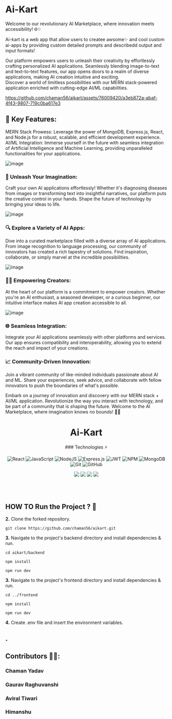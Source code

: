 # Ai-Kart
Welcome to our revolutionary AI Marketplace, where innovation meets accessibility! 🌐✨  

Ai-kart is a web app that allow users to createe awsome✨ and cool custom ai-apps by providing custom detailed prompts and describedd output and input formats!  

Our platform empowers users to unleash their creativity by effortlessly crafting personalized AI applications. Seamlessly blending image-to-text and text-to-text features, our app opens doors to a realm of diverse applications, making AI creation intuitive and exciting.  
Discover a world of limitless possibilities with our MERN stack-powered application enriched with cutting-edge AI/ML capabilities.   


https://github.com/chaman56/aikart/assets/76009420/a3eb872a-abaf-4f43-9807-719c0ba617e3



## 🚀 Key Features:  

MERN Stack Prowess: Leverage the power of MongoDB, Express.js, React, and Node.js for a robust, scalable, and efficient development experience.
AI/ML Integration: Immerse yourself in the future with seamless integration of Artificial Intelligence and Machine Learning, providing unparalleled functionalities for your applications.  

![image](https://github.com/chaman56/aikart/assets/76009420/24ea7058-c193-41ba-9b8f-3fc33c6a48bc)




### 🌟 Unleash Your Imagination:  
Craft your own AI applications effortlessly! Whether it's diagnosing diseases from images or transforming text into insightful narratives, our platform puts the creative control in your hands. Shape the future of technology by bringing your ideas to life. 

![image](https://github.com/chaman56/aikart/assets/76009420/b717bdf5-7e65-43cf-ae40-9187599bdc44)




### 🔍 Explore a Variety of AI Apps:  
Dive into a curated marketplace filled with a diverse array of AI applications. From image recognition to language processing, our community of innovators has created a rich tapestry of solutions. Find inspiration, collaborate, or simply marvel at the incredible possibilities.  

![image](https://github.com/chaman56/aikart/assets/76009420/e0148d53-0c96-47c3-9227-76d58d6cd9a1)




### 👩‍💻 Empowering Creators:  
At the heart of our platform is a commitment to empower creators. Whether you're an AI enthusiast, a seasoned developer, or a curious beginner, our intuitive interface makes AI app creation accessible to all.  

![image](https://github.com/chaman56/aikart/assets/76009420/9712ac2d-ba66-49c0-9ca8-5fddd85c6c92)




### 🌐 Seamless Integration:  
Integrate your AI applications seamlessly with other platforms and services. Our app ensures compatibility and interoperability, allowing you to extend the reach and impact of your creations.  

### 📈 Community-Driven Innovation:  
Join a vibrant community of like-minded individuals passionate about AI and ML. Share your experiences, seek advice, and collaborate with fellow innovators to push the boundaries of what's possible.  

Embark on a journey of innovation and discovery with our MERN stack + AI/ML application. Revolutionize the way you interact with technology, and be part of a community that is shaping the future. Welcome to the AI Marketplace, where imagination knows no bounds! 🌌🚀  



<h1 align="center">Ai-Kart</h1>  

<div align="center">  
 ### Technologies ⚡
 
 ![React](https://img.shields.io/badge/react-%2320232a.svg?style=for-thebadge&logo=react&logoColor=%2361DAFB)
 ![JavaScript](https://img.shields.io/badge/javascript-%23323330.svg?style=for-the-badge&logo=javascript&logoColor=%23F7DF1E)
 ![NodeJS](https://img.shields.io/badge/node.js-6DA55F?style=for-the-badge&logo=node.js&logoColor=white)
 ![Express.js](https://img.shields.io/badge/express.js-%23404d59.svg?style=for-the-badge&logo=express&logoColor=%2361DAFB)
 ![JWT](https://img.shields.io/badge/JWT-black?style=for-the-badge&logo=JSON%20web%20tokens)
 ![NPM](https://img.shields.io/badge/NPM-%23CB3837.svg?style=for-the-badge&logo=npm&logoColor=white)
 ![MongoDB](https://img.shields.io/badge/MongoDB-%234ea94b.svg?style=for-the-badge&logo=mongodb&logoColor=white)
 ![Git](https://img.shields.io/badge/git-%23F05033.svg?style=for-the-badge&logo=git&logoColor=white)
 ![GitHub](https://img.shields.io/badge/github-%23121011.svg?style=for-the-badge&logo=github&logoColor=white)
<br>

<a href="https://github.com/chaman56/aikart"><img src="https://badges.frapsoft.com/os/v1/open-source.svg?v=103"></a>
<a href="https://github.com/chaman56/aikart"><img src="https://img.shields.io/badge/Built%20by-developers%20%3C%2F%3E-0059b3"></a>
<a href="https://github.com/chaman56/aikart"><img src="https://img.shields.io/static/v1.svg?label=Contributions&message=Welcome&color=yellow"></a>
<a href="https://github.com/chaman56/aikart"><img src="https://img.shields.io/badge/Maintained%3F-yes-brightgreen.svg?v=103"></a>
<br>
<br>
</div>

<br>

## HOW TO Run the Project ? 👷 

**2.** Clone the forked repository.

```terminal
git clone https://github.com/chaman56/aikart.git  
```

**3.** Navigate to the project's backend directory and install dependencies & run.

```terminal
cd aikart/backend
```
``` 
npm install 
```
``` 
npm run dev 
```  

**3.** Navigate to the project's frontend directory and install dependencies & run.

``` 
cd ../frontend 
```  
``` 
npm install 
```
``` 
npm run dev 
```

**4.** Create .env file and insert the environment variables.  




## .  


## Contributors 👷👷:  

### Chaman Yadav  
### Gaurav Raghuvanshi  
### Aviral Tiwari  
### Himanshu  



